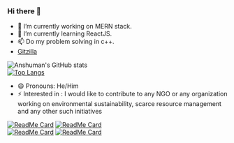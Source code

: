 ### Hi there 👋
 - 🔭 I’m currently working on MERN stack.
 - 🌱 I’m currently learning ReactJS.
 - 📫 Do my problem solving in c++.
 - [Gitzilla](https://gitzilla.netlify.app/users/Anshumanformal)
 
![Anshuman's GitHub stats](https://github-readme-stats.vercel.app/api?username=Anshumanformal&show_icons=true&count_private=true&theme=jolly&include_all_commits=true&hide_title=true)
<br />
[![Top Langs](https://github-readme-stats.vercel.app/api/top-langs/?username=Anshumanformal&layout=compact&theme=omni&card_width=445)](https://github.com/Anshumanformal)
<br >

<!--
**Anshumanformal/Anshumanformal** is a ✨ _special_ ✨ repository because its `README.md` (this file) appears on your GitHub profile.

Here are some ideas to get you started:

### - 🔭 I’m currently working on MEAN stack technology
### - 🌱 I’m currently learning React
- 👯 I’m looking to collaborate on Frontend/Backend projects
- 🤔 I’m looking for help with ReactJS/any Frontend stack
<!-- - 💬 Ask me about  -->
<!-- - 📫 How to reach me: ... -->
- 😄 Pronouns: He/Him
- ⚡ Interested in : I would like to contribute to any NGO or any organization working on environmental sustainability, scarce resource management and any other such initiatives 


[![ReadMe Card](https://github-readme-stats.vercel.app/api/pin/?username=Anshumanformal&repo=NodeJS-and-JavaScript&theme=radical)](https://github.com/Anshumanformal/NodeJS-and-JavaScript)
[![ReadMe Card](https://github-readme-stats.vercel.app/api/pin/?username=Anshumanformal&repo=CPP&theme=radical)](https://github.com/Anshumanformal/CPP/tree/master)
<br >
[![ReadMe Card](https://github-readme-stats.vercel.app/api/pin/?username=Anshumanformal&repo=MongoDB-notes&theme=radical)](https://github.com/Anshumanformal/MongoDB-notes)
[![ReadMe Card](https://github-readme-stats.vercel.app/api/pin/?username=Anshumanformal&repo=SQL&theme=radical)](https://github.com/Anshumanformal/SQL)
